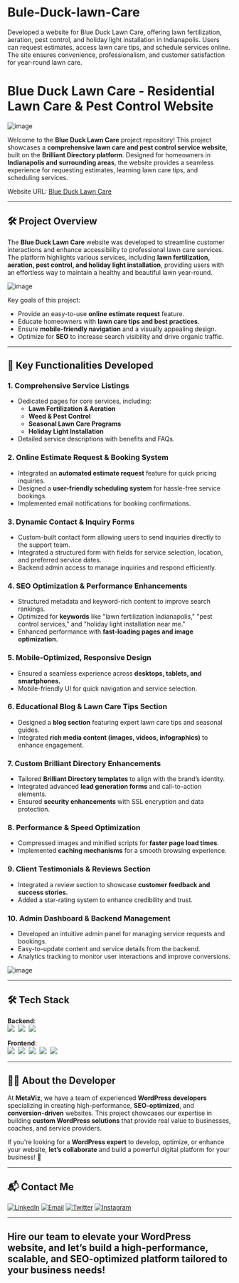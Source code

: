 # Bule-Duck-lawn-Care
Developed a website for Blue Duck Lawn Care, offering lawn fertilization, aeration, pest control, and holiday light installation in Indianapolis. Users can request estimates, access lawn care tips, and schedule services online. The site ensures convenience, professionalism, and customer satisfaction for year-round lawn care.
# Blue Duck Lawn Care - Residential Lawn Care & Pest Control Website

![image](https://github.com/user-attachments/assets/1cfb0422-6e20-41f7-bfcf-4c7a6306a03e)

Welcome to the **Blue Duck Lawn Care** project repository! This project showcases a **comprehensive lawn care and pest control service website**, built on the **Brilliant Directory platform**. Designed for homeowners in **Indianapolis and surrounding areas**, the website provides a seamless experience for requesting estimates, learning lawn care tips, and scheduling services.

Website URL: [Blue Duck Lawn Care](https://www.greenslcps.com/)

---

## 🛠 Project Overview

The **Blue Duck Lawn Care** website was developed to streamline customer interactions and enhance accessibility to professional lawn care services. The platform highlights various services, including **lawn fertilization, aeration, pest control, and holiday light installation**, providing users with an effortless way to maintain a healthy and beautiful lawn year-round.

![image](https://github.com/user-attachments/assets/ff2a56d6-9b6b-4350-8ba5-cd02d987a403)

Key goals of this project:
- Provide an easy-to-use **online estimate request** feature.
- Educate homeowners with **lawn care tips and best practices**.
- Ensure **mobile-friendly navigation** and a visually appealing design.
- Optimize for **SEO** to increase search visibility and drive organic traffic.

---

## 🚀 Key Functionalities Developed

### 1. **Comprehensive Service Listings**
   - Dedicated pages for core services, including:
     - **Lawn Fertilization & Aeration**
     - **Weed & Pest Control**
     - **Seasonal Lawn Care Programs**
     - **Holiday Light Installation**
   - Detailed service descriptions with benefits and FAQs.

### 2. **Online Estimate Request & Booking System**
   - Integrated an **automated estimate request** feature for quick pricing inquiries.
   - Designed a **user-friendly scheduling system** for hassle-free service bookings.
   - Implemented email notifications for booking confirmations.

### 3. **Dynamic Contact & Inquiry Forms**
   - Custom-built contact form allowing users to send inquiries directly to the support team.
   - Integrated a structured form with fields for service selection, location, and preferred service dates.
   - Backend admin access to manage inquiries and respond efficiently.

### 4. **SEO Optimization & Performance Enhancements**
   - Structured metadata and keyword-rich content to improve search rankings.
   - Optimized for **keywords** like "lawn fertilization Indianapolis," "pest control services," and "holiday light installation near me."
   - Enhanced performance with **fast-loading pages and image optimization.**

### 5. **Mobile-Optimized, Responsive Design**
   - Ensured a seamless experience across **desktops, tablets, and smartphones.**
   - Mobile-friendly UI for quick navigation and service selection.

### 6. **Educational Blog & Lawn Care Tips Section**
   - Designed a **blog section** featuring expert lawn care tips and seasonal guides.
   - Integrated **rich media content (images, videos, infographics)** to enhance engagement.

### 7. **Custom Brilliant Directory Enhancements**
   - Tailored **Brilliant Directory templates** to align with the brand’s identity.
   - Integrated advanced **lead generation forms** and call-to-action elements.
   - Ensured **security enhancements** with SSL encryption and data protection.

### 8. **Performance & Speed Optimization**
   - Compressed images and minified scripts for **faster page load times**.
   - Implemented **caching mechanisms** for a smooth browsing experience.

### 9. **Client Testimonials & Reviews Section**
   - Integrated a review section to showcase **customer feedback and success stories.**
   - Added a star-rating system to enhance credibility and trust.

### 10. **Admin Dashboard & Backend Management**
   - Developed an intuitive admin panel for managing service requests and bookings.
   - Easy-to-update content and service details from the backend.
   - Analytics tracking to monitor user interactions and improve conversions.

![image](https://github.com/user-attachments/assets/61a6f559-1a59-47c7-9bbd-bdc98c030625)

---

## 🛠️ Tech Stack

**Backend**:  
![](https://img.shields.io/badge/PHP-777BB4?style=for-the-badge&logo=php&logoColor=white)&nbsp;
![](https://img.shields.io/badge/MySQL-4479A1?style=for-the-badge&logo=mysql&logoColor=white)&nbsp;
![](https://img.shields.io/badge/AJAX-005571?style=for-the-badge&logo=ajax&logoColor=white)&nbsp;

**Frontend**:  
![](https://img.shields.io/badge/HTML5-E34F26?style=for-the-badge&logo=html5&logoColor=white)&nbsp;
![](https://img.shields.io/badge/CSS3-1572B6?style=for-the-badge&logo=css3&logoColor=white)&nbsp;
![](https://img.shields.io/badge/JavaScript-F7DF1E?style=for-the-badge&logo=javascript&logoColor=black)&nbsp;
![](https://img.shields.io/badge/jQuery-0769AD?style=for-the-badge&logo=jquery&logoColor=white)&nbsp;
![](https://img.shields.io/badge/Bootstrap-7952B3?style=for-the-badge&logo=bootstrap&logoColor=white)&nbsp;

---
## 👨‍💻 About the Developer  

At **MetaViz**, we have a team of experienced **WordPress developers** specializing in creating high-performance, **SEO-optimized**, and **conversion-driven** websites. This project showcases our expertise in building **custom WordPress solutions** that provide real value to businesses, coaches, and service providers.  

If you're looking for a **WordPress expert** to develop, optimize, or enhance your website, **let’s collaborate** and build a powerful digital platform for your business! 🚀

---

## 📬 Contact Me

[![LinkedIn](https://img.shields.io/badge/LinkedIn-Connect-blue?style=for-the-badge&logo=linkedin)](https://www.linkedin.com/company/metaviz-tech/posts/?feedView=all)
[![Email](https://img.shields.io/badge/Email-Contact%20Me-orange?style=for-the-badge&logo=gmail)](mailto:info@metaviz.pro)
[![Twitter](https://img.shields.io/badge/Twitter-Connect-red?style=for-the-badge&logo=Twitter)](https://x.com/MetavizPro)
[![Instagram](https://img.shields.io/badge/Instagram-Contact%20Me-pink?style=for-the-badge&logo=Instagram)](https://www.instagram.com/metavizpro/)

---

Hire our team to elevate your WordPress website, and let’s build a high-performance, scalable, and SEO-optimized platform tailored to your business needs!
---
